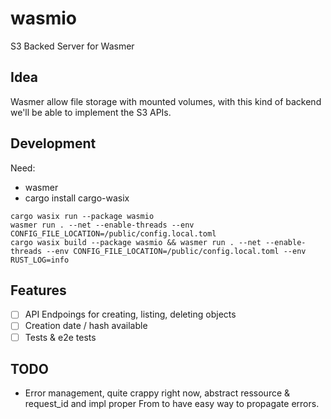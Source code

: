 # wasmio
S3 Backed Server for Wasmer

## Idea

Wasmer allow file storage with mounted volumes, with this kind of backend we'll
be able to implement the S3 APIs.

## Development

Need:
- wasmer
- cargo install cargo-wasix

```
cargo wasix run --package wasmio
wasmer run . --net --enable-threads --env CONFIG_FILE_LOCATION=/public/config.local.toml 
cargo wasix build --package wasmio && wasmer run . --net --enable-threads --env CONFIG_FILE_LOCATION=/public/config.local.toml --env RUST_LOG=info
```

## Features

- [ ] API Endpoings for creating, listing, deleting objects
- [ ] Creation date / hash available
- [ ] Tests & e2e tests

## TODO

- Error management, quite crappy right now, abstract ressource & request_id and
impl proper From to have easy way to propagate errors.
